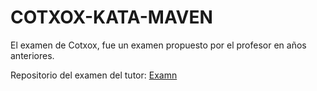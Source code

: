 # COTXOX-KATA-MAVEN

El examen de Cotxox, fue un examen propuesto por el profesor en años anteriores. 

Repositorio del examen del tutor:
[Examn](https://github.com/dfleta/cotxox) 